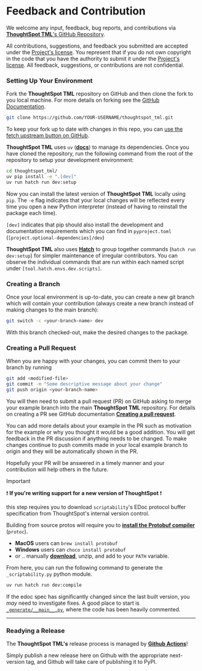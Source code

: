 # Feedback and Contribution

We welcome any input, feedback, bug reports, and contributions via [__ThoughtSpot TML__'s GitHub Repository](http://github.com/thoughtspot/thoughtspot_tml/).

All contributions, suggestions, and feedback you submitted are accepted under the [Project's license](./LICENSE). You represent that if you do not own copyright in the code that you have the authority to submit it under the [Project's license](./LICENSE). All feedback, suggestions, or contributions are not confidential.

### Setting Up Your Environment

Fork the __ThoughtSpot TML__ repository on GitHub and then clone the fork to you local machine. For more details on forking see the [GitHub Documentation](https://help.github.com/en/articles/fork-a-repo).

```bash
git clone https://github.com/YOUR-USERNAME/thoughtspot_tml.git
```

To keep your fork up to date with changes in this repo, you can [use the fetch upstream button on GitHub](https://docs.github.com/en/pull-requests/collaborating-with-pull-requests/working-with-forks/syncing-a-fork).

__ThoughtSpot TML__ uses `uv` ([__docs__](https://docs.astral.sh/uv/)) to manage its dependencies. Once you have cloned the repository, run the following command from the root of the repository to setup your development environment:

```bash
cd thoughtspot_tml/
uv pip install -e ".[dev]"
uv run hatch run dev:setup
```

Now you can install the latest version of __ThoughtSpot TML__ locally using `pip`. The `-e` flag indicates that your local changes will be reflected every time you open a new Python interpreter (instead of having to reinstall the package each time).

`[dev]` indicates that pip should also install the development and documentation requirements which you can find  in `pyproject.toml` (`[project.optional-dependencies]/dev`)

__ThoughtSpot TML__ also uses [__Hatch__](https://hatch.pypa.io/latest/) to group together commands (`hatch run dev:setup`) for simpler maintenance of irregular contributors. You can observe the individual commands that are run within each named script under `[tool.hatch.envs.dev.scripts]`.

### Creating a Branch

Once your local environment is up-to-date, you can create a new git branch which will contain your contribution (always create a new branch instead of making changes to the main branch):

```bash
git switch -c <your-branch-name> dev
```

With this branch checked-out, make the desired changes to the package.

### Creating a Pull Request

When you are happy with your changes, you can commit them to your branch by running

```bash
git add <modified-file>
git commit -m "Some descriptive message about your change"
git push origin <your-branch-name>
```

You will then need to submit a pull request (PR) on GitHub asking to merge your example branch into the main __ThoughtSpot TML__ repository. For details on creating a PR see GitHub documentation [__Creating a pull request__](https://help.github.com/en/articles/creating-a-pull-request).

You can add more details about your example in the PR such as motivation for the example or why you thought it would be a good addition. You will get feedback in the PR discussion if anything needs to be changed. To make changes continue to push commits made in your local example branch to origin and they will be automatically shown in the PR.

Hopefully your PR will be answered in a timely manner and your contribution will help others in the future.

> [!IMPORTANT]
> :exclamation: __If you're writing support for a new version of ThoughtSpot__ :exclamation:
> 
> this step requires you to download `scriptability`'s EDoc protocol buffer specification from ThoughtSpot's internal version control.
>
> Building from source protos will require you to [__install the Protobuf compiler__](https://github.com/protocolbuffers/protobuf?tab=readme-ov-file#protobuf-compiler-installation) (`protoc`).
>
>  - __MacOS__ users can `brew install protobuf`
>  - __Windows__ users can `choco install protobuf`
>  - or .. manually [__download__](https://github.com/protocolbuffers/protobuf/releases), unzip, and add to your `PATH` variable.
>
> From here, you can run the following command to generate the `_scriptability.py` python module.
>
> ```bash
> uv run hatch run dev:compile
> ```
>
> If the edoc spec has significantly changed since the last built version, you _may_ need to investigate fixes. A good place to start is [`_generate/__main__.py`](../_generate/__main__.py), where the code has been heavily commented.
>

---

### Readying a Release

The __ThoughtSpot TML's__ release process is managed by [__Github Actions__](./workflows/publish.yml)!

Simply publish a new release here on Github with the appropriate next-version tag, and Github will take care of publishing it to PyPI.